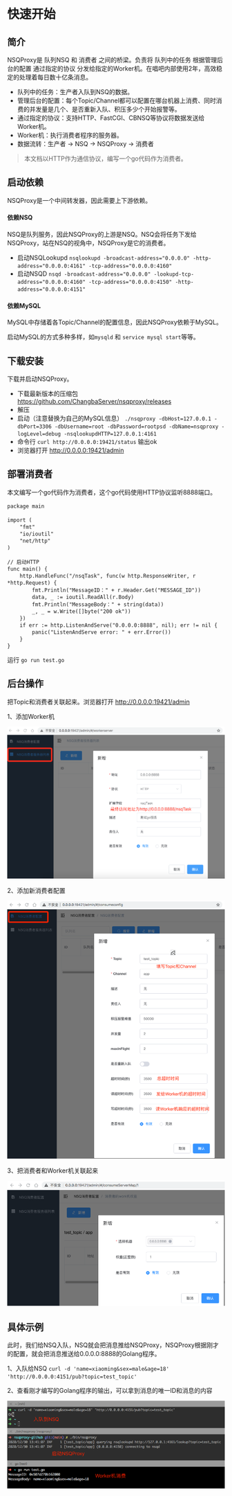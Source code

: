 # 快速开始

## 简介
NSQProxy是 队列NSQ 和 消费者 之间的桥梁。负责将 队列中的任务 根据管理后台的配置 通过指定的协议 分发给指定的Worker机。在唱吧内部使用2年，高效稳定的处理着每日数十亿条消息。

* 队列中的任务：生产者入队到NSQ的数据。
* 管理后台的配置：每个Topic/Channel都可以配置在哪台机器上消费、同时消费的并发量是几个、是否重新入队、积压多少个开始报警等。
* 通过指定的协议：支持HTTP、FastCGI、CBNSQ等协议将数据发送给Worker机。
* Worker机：执行消费者程序的服务器。
* 数据流转：生产者 -> NSQ -> NSQProxy -> 消费者

> 本文档以HTTP作为通信协议，编写一个go代码作为消费者。

## 启动依赖
NSQProxy是一个中间转发器，因此需要上下游依赖。

#### 依赖NSQ
NSQ是队列服务，因此NSQProxy的上游是NSQ。NSQ会将任务下发给NSQProxy，站在NSQ的视角中，NSQProxy是它的消费者。

* 启动NSQLookupd `nsqlookupd -broadcast-address="0.0.0.0" -http-address="0.0.0.0:4161" -tcp-address="0.0.0.0:4160"`
* 启动NSQD `nsqd -broadcast-address="0.0.0.0" -lookupd-tcp-address="0.0.0.0:4160" -tcp-address="0.0.0.0:4150" -http-address="0.0.0.0:4151"`

#### 依赖MySQL
MySQL中存储着各Topic/Channel的配置信息，因此NSQProxy依赖于MySQL。

启动MySQL的方式多种多样，如`mysqld` 和 `service mysql start`等等。

## 下载安装
下载并启动NSQProxy。

* 下载最新版本的压缩包 https://github.com/ChangbaServer/nsqproxy/releases
* 解压
* 启动（注意替换为自己的MySQL信息） `./nsqproxy -dbHost=127.0.0.1 -dbPort=3306 -dbUsername=root -dbPassword=rootpsd -dbName=nsqproxy -logLevel=debug -nsqlookupdHTTP=127.0.0.1:4161`
* 命令行 `curl http://0.0.0.0:19421/status` 输出ok
* 浏览器打开 http://0.0.0.0:19421/admin

## 部署消费者
本文编写一个go代码作为消费者，这个go代码使用HTTP协议监听8888端口。
```golang
package main

import (
	"fmt"
	"io/ioutil"
	"net/http"
)

// 启动HTTP
func main() {
	http.HandleFunc("/nsqTask", func(w http.ResponseWriter, r *http.Request) {
		fmt.Println("MessageID：" + r.Header.Get("MESSAGE_ID"))
		data, _ := ioutil.ReadAll(r.Body)
		fmt.Println("MessageBody：" + string(data))
		_, _ = w.Write([]byte("200 ok"))
	})
	if err := http.ListenAndServe("0.0.0.0:8888", nil); err != nil {
		panic("ListenAndServe error: " + err.Error())
	}
}
```

运行 `go run test.go`

## 后台操作
把Topic和消费者关联起来。浏览器打开 http://0.0.0.0:19421/admin

1、添加Worker机

<img src="https://raw.githubusercontent.com/ChangbaServer/nsqproxy/main/assets/images/quick_start_add_work_server.png" alt="添加Worker机">

2、添加新消费者配置

<img src="https://raw.githubusercontent.com/ChangbaServer/nsqproxy/main/assets/images/quick_start_add_consume_config.png" alt="添加新消费者配置">

3、把消费者和Worker机关联起来

<img src="https://raw.githubusercontent.com/ChangbaServer/nsqproxy/main/assets/images/quick_start_add_consume_server_map.png" alt="把消费者和Worker机关联起来">

## 具体示例

此时，我们给NSQ入队，NSQ就会把消息推给NSQProxy，NSQProxy根据刚才的配置，就会把消息推送给0.0.0.0:8888的Golang程序。

1、入队给NSQ `curl -d 'name=xiaoming&sex=male&age=18' 'http://0.0.0.0:4151/pub?topic=test_topic'`

2、查看刚才编写的Golang程序的输出，可以拿到消息的唯一ID和消息的内容

<img src="https://raw.githubusercontent.com/ChangbaServer/nsqproxy/main/assets/images/quick_start_demo.png" alt="具体示例">
